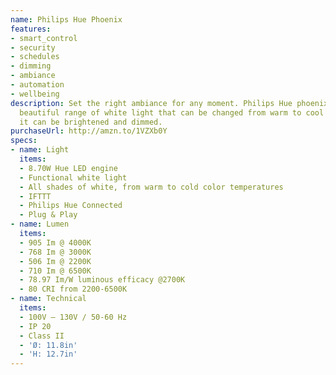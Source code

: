 ```yaml
---
name: Philips Hue Phoenix
features:
- smart_control
- security
- schedules
- dimming
- ambiance
- automation
- wellbeing
description: Set the right ambiance for any moment. Philips Hue phoenix produces a
  beautiful range of white light that can be changed from warm to cool white, and
  it can be brightened and dimmed.
purchaseUrl: http://amzn.to/1VZXb0Y
specs:
- name: Light
  items:
  - 8.70W Hue LED engine
  - Functional white light
  - All shades of white, from warm to cold color temperatures
  - IFTTT
  - Philips Hue Connected
  - Plug & Play
- name: Lumen
  items:
  - 905 Im @ 4000K
  - 768 Im @ 3000K
  - 506 Im @ 2200K
  - 710 Im @ 6500K
  - 78.97 Im/W luminous efficacy @2700K
  - 80 CRI from 2200-6500K
- name: Technical
  items:
  - 100V – 130V / 50-60 Hz
  - IP 20
  - Class II
  - 'Ø: 11.8in'
  - 'H: 12.7in'
---
```

